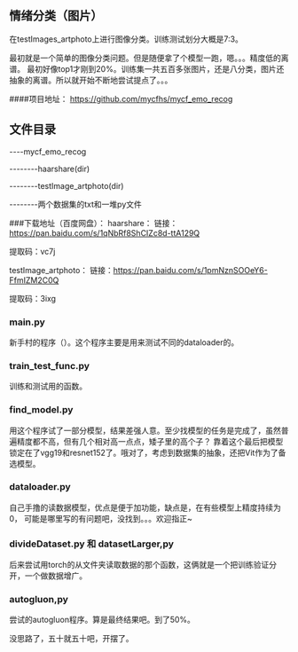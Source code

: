 ## 情绪分类（图片）

在testImages_artphoto上进行图像分类。训练测试划分大概是7:3。

最初就是一个简单的图像分类问题。但是随便拿了个模型一跑，嗯。。。精度低的离谱。
最初好像top1才刚到20%。训练集一共五百多张图片，还是八分类，图片还抽象的离谱。所以就开始不断地尝试提点了。。。


####项目地址： https://github.com/mycfhs/mycf_emo_recog

## 文件目录

----mycf_emo_recog

--------haarshare(dir)

--------testImage_artphoto(dir)

--------两个数据集的txt和一堆py文件

###下载地址（百度网盘）：
haarshare：
链接：https://pan.baidu.com/s/1qNbRf8ShCIZc8d-ttA129Q 

提取码：vc7j

testImage_artphoto：
链接：https://pan.baidu.com/s/1pmNznSOOeY6-FfmIZM2C0Q 

提取码：3ixg

### main.py

新手村的程序（）。这个程序主要是用来测试不同的dataloader的。

### train_test_func.py

训练和测试用的函数。

### find_model.py

用这个程序试了一部分模型，结果差强人意。至少找模型的任务是完成了，虽然普遍精度都不高，但有几个相对高一点点，矮子里的高个子？
靠着这个最后把模型锁定在了vgg19和resnet152了。哦对了，考虑到数据集的抽象，还把Vit作为了备选模型。

### dataloader.py

自己手撸的读数据模型，优点是便于加功能，缺点是，在有些模型上精度持续为0，
可能是哪里写的有问题吧，没找到。。。欢迎指正~


### divideDataset.py 和 datasetLarger,py

后来尝试用torch的从文件夹读取数据的那个函数，这俩就是一个把训练验证分开，一个做数据增广。

### autogluon,py

尝试的autogluon程序。算是最终结果吧。到了50%。

没思路了，五十就五十吧，开摆了。
